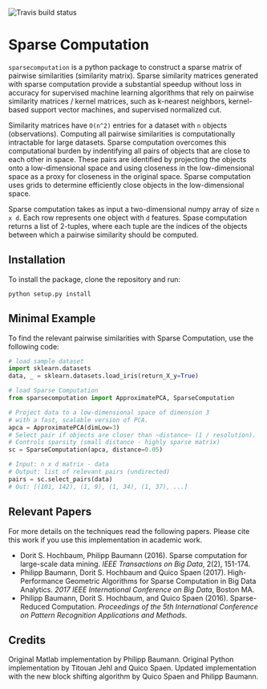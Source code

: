 ![Travis build status](https://travis-ci.org/hochbaumGroup/sparsecomputation.svg?branch=master)

# Sparse Computation
`sparsecomputation` is a python package to construct a sparse matrix of pairwise similarities (similarity matrix). Sparse similarity matrices generated with sparse computation provide a substantial speedup without loss in accuracy for supervised machine learning algorithms that rely on pairwise similarity matrices / kernel matrices, such as k-nearest neighbors, kernel-based support vector machines, and supervised normalized cut.

Similarity matrices have `O(n^2)` entries for  a dataset with `n` objects (observations). Computing all pairwise similarities is computationally intractable for large datasets. Sparse computation overcomes this computational burden by indentifying all pairs of objects that are close to each other in space. These pairs are identified by projecting the objects onto a low-dimensional space and using closeness in the low-dimensional space as a proxy for closeness in the original space. Sparse computation uses grids to determine efficiently close objects in the low-dimensional space.

Sparse computation takes as input a two-dimensional numpy array of size `n x d`. Each row represents one object with `d` features. Spase computation returns a list of 2-tuples, where each tuple are the indices of the objects between which a pairwise similarity should be computed.

## Installation
To install the package, clone the repository and run:
```
python setup.py install
```

## Minimal Example
To find the relevant pairwise similarities with Sparse Computation, use the following code:
```python
# load sample dataset
import sklearn.datasets
data, _ = sklearn.datasets.load_iris(return_X_y=True)

# load Sparse Computation
from sparsecomputation import ApproximatePCA, SparseComputation

# Project data to a low-dimensional space of dimension 3
# with a fast, scalable version of PCA.
apca = ApproximatePCA(dimLow=3)
# Select pair if objects are closer than ~distance~ (1 / resolution).
# Controls sparsity (small distance - highly sparse matrix)
sc = SparseComputation(apca, distance=0.05)

# Input: n x d matrix - data
# Output: list of relevant pairs (undirected)
pairs = sc.select_pairs(data)
# Out: [(101, 142), (1, 9), (1, 34), (1, 37), ...]
```

## Relevant Papers
For more details on the techniques read the following papers. Please cite this work if you use this implementation in academic work.
- Dorit S. Hochbaum, Philipp Baumann (2016). Sparse computation for large-scale data mining. *IEEE Transactions on Big Data*, 2(2), 151-174.
- Philipp Baumann, Dorit S. Hochbaum and Quico Spaen (2017). High-Performance Geometric Algorithms for Sparse Computation in Big Data Analytics. *2017 IEEE International Conference on Big Data*, Boston MA.
- Philipp Baumann, Dorit S. Hochbaum, and Quico Spaen (2016). Sparse-Reduced Computation. *Proceedings of the 5th International Conference on Pattern Recognition Applications and Methods*.

## Credits
Original Matlab implementation by Philipp Baumann. Original Python implementation by Titouan Jehl and Quico Spaen. Updated implementation with the new block shifting algorithm by Quico Spaen and Philipp Baumann.
